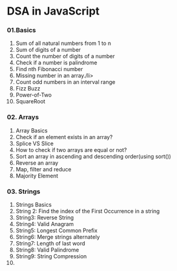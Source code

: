 # DSA in JavaScript

<h3>01.Basics</h3>
<ol>
    <li>Sum of all natural numbers from 1 to n</li>
    <li>Sum of digits of a number</li>
    <li>Count the number of digits of a number</li>
    <li>Check if a number is palindrome</li>
    <li>Find nth Fibonacci number</li>
    <li>Missing number in an array./li>
    <li>Count odd numbers in an interval range</li>
    <li>Fizz Buzz</li>
    <li>Power-of-Two</li>
    <li>SquareRoot</li>
</ol>
<h3>02. Arrays</h3>
<ol>
    <li>Array Basics</li>
    <li>Check if an element exists in an array?</li>
    <li>Splice VS Slice</li>
    <li>How to check if two arrays are equal or not?</li>
    <li>Sort an array in ascending and descending order(using sort())</li>
    <li>Reverse an array</li>
    <li>Map, filter and reduce</li>
    <li>Majority Element</li>
</ol>
<h3>03. Strings</h3>
<ol>
    <li>Strings Basics</li>
    <li>String 2: Find the index of the First Occurrence in a string</li>
    <li>String3: Reverse String</li>
    <li>String4: Valid Anagram</li>
    <li>String5: Longest Common Prefix</li>
    <li>String6: Merge strings alternately</li>
    <li>String7: Length of last word</li>
    <li>String8: Valid Palindrome</li>
    <li>String9: String Compression</li>
    <li></li>
</ol>
